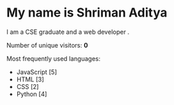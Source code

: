 # My name is Shriman Aditya

I am a CSE graduate and a web developer .


Number of unique visitors: **0**

Most frequently used languages:
- JavaScript [5]
- HTML [3]
- CSS [2]
- Python [4]


